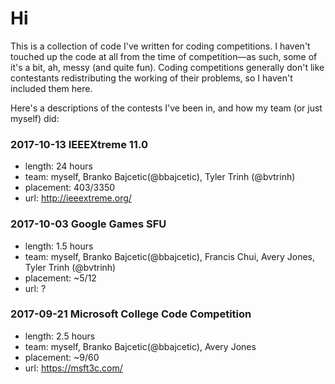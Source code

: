 # Hi

This is a collection of code I've written for coding competitions. I haven't touched up the code at all from the time of competition—as such, some of it's a bit, ah, messy (and quite fun). Coding competitions generally don't like contestants redistributing the working of their problems, so I haven't included them here.

Here's a descriptions of the contests I've been in, and how my team (or just myself) did:

### 2017-10-13 IEEEXtreme 11.0
+ length: 24 hours
+ team: myself, Branko Bajcetic(@bbajcetic), Tyler Trinh (@bvtrinh)
+ placement: 403/3350
+ url: http://ieeextreme.org/

### 2017-10-03 Google Games SFU
+ length: 1.5 hours
+ team: myself, Branko Bajcetic(@bbajcetic), Francis Chui, Avery Jones, Tyler Trinh (@bvtrinh)
+ placement: ~5/12
+ url: ?

### 2017-09-21 Microsoft College Code Competition
+ length: 2.5 hours
+ team: myself, Branko Bajcetic(@bbajcetic), Avery Jones
+ placement: ~9/60
+ url: https://msft3c.com/
